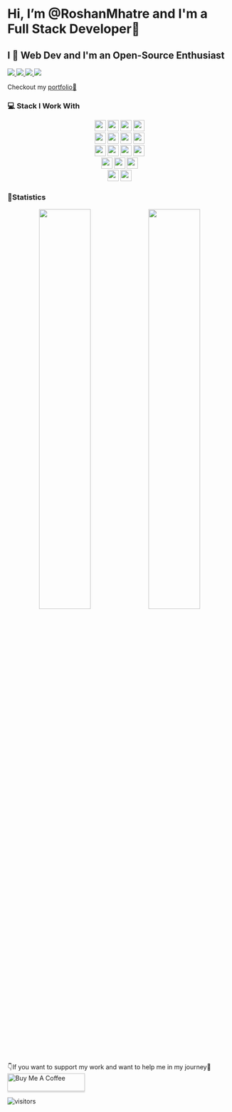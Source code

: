 # Hi, I’m @RoshanMhatre and I'm a Full Stack Developer🚀

## I 🧡 Web Dev and I'm an Open-Source Enthusiast

<p>
 <a href="https://twitter.com/roshanmtwt" target="_blank">
    <img src="https://img.shields.io/badge/Twitter-Roshan%20Mhatre-blue?logo=twitter&logoColor=blue&color=blue" />
 </a>
  <a href="https://www.linkedin.com/in/roshanmhatre/" target="_blank">
    <img src="https://img.shields.io/badge/LinkedIn-Roshan%20Mhatre-blue?logo=linkedin&logoColor=blue&color=blue" />
 </a>
 <a href="https://instagram.com/roshanmig" target="_blank">
    <img src="https://img.shields.io/badge/Instagram-Roshan%20Mhatre-blue?logo=instagram&logoColor=blue&color=blue" />
 </a>
  <a href="mailto:officialroshanmgmail.com" target="_blank" rel="noopener noreferrer">
    <img src="https://img.shields.io/badge/Mail-officialroshanm@gmail.com%20-blue?logo=gmail&logoColor=blue&color=blue" />
 </a>
 </p>
 
Checkout my [portfolio🌟](https://roshanmhatre.github.io/my-portfolio/)

### 💻 Stack I Work With

<p  align="center">

<!-- Programming Language -->

<img src="https://img.shields.io/badge/C-00599C?style=for-the-badge&logo=c&logoColor=white" height="25">
<img src="https://img.shields.io/badge/C%2B%2B-00599C?style=for-the-badge&logo=c%2B%2B&logoColor=white" height="25">
<img src="https://img.shields.io/badge/Java-ED8B00?style=for-the-badge&logo=java&logoColor=white" height="25">
<img src="https://img.shields.io/badge/Python-092E20?style=for-the-badge&logo=python&logoColor=white" height="25">
<br>

<img src="https://img.shields.io/badge/HTML5-07405E?style=for-the-badge&logo=html5&logoColor=white" height="25">
<img src="https://img.shields.io/badge/CSS3-07405E?style=for-the-badge&logo=css3&logoColor=white" height="25">
<img src="https://img.shields.io/badge/BootStrap4-07405E?style=for-the-badge&logo=bootstrap&logoColor=white" height="25">
<img src="https://img.shields.io/badge/Django-092E20?style=for-the-badge&logo=django&logoColor=green" height="25">
<br>

<img src="https://img.shields.io/badge/SQLite-316192?style=for-the-badge&logo=sqlite&logoColor=white" height="25">
<img src="https://img.shields.io/badge/PostgreSQL-316192?style=for-the-badge&logo=postgresql&logoColor=white" height="25">
<img src="https://img.shields.io/badge/Docker-0078D4?style=for-the-badge&logo=docker&logoColor=white" height="25">
<img src="https://img.shields.io/badge/Pytest-092E20?style=for-the-badge&logo=pytest&logoColor=green" height="25">
<br>

<img src="https://img.shields.io/badge/Git-F05032?style=for-the-badge&logo=git&logoColor=white" height="25">
<img src="https://img.shields.io/badge/GitHub-F05032?style=for-the-badge&logo=github&logoColor=white" height="25">
<img src="https://img.shields.io/badge/Visual_Studio_Code-0078D4?style=for-the-badge&logo=visual%20studio%20code&logoColor=white" height="25">
<br>


<img src="https://img.shields.io/badge/AWS-DDFB00?style=for-the-badge&logo=aws&logoColor=white" height="25">
<img src="https://img.shields.io/badge/GCP-DDFB00?style=for-the-badge&logo=gcp&logoColor=white" height="25">
<br>

### 🌟Statistics

<p align="center">
  <img width="48%" src="https://github-readme-stats.vercel.app/api?username=RoshanMhatre&show_icons=true&theme=tokyonight" />
  <img width="48%" src="https://github-readme-streak-stats.herokuapp.com/?user=RoshanMhatre&theme=tokyonight" />
</p>
<br />

👇If you want to support my work and want to help me in my journey🤠 <br />
<a href="https://www.buymeacoffee.com/roshanmhatre" target="_blank"><img src="https://www.buymeacoffee.com/assets/img/custom_images/orange_img.png" alt="Buy Me A Coffee" style="height: 40px !important;width: 174px !important;box-shadow: 0px 3px 2px 0px rgba(190, 190, 190, 0.5) !important;-webkit-box-shadow: 0px 3px 2px 0px rgba(190, 190, 190, 0.5) !important;" ></a>


![visitors](https://visitor-badge.laobi.icu/badge?page_id=RoshanMhatre.RoshanMhatre)

